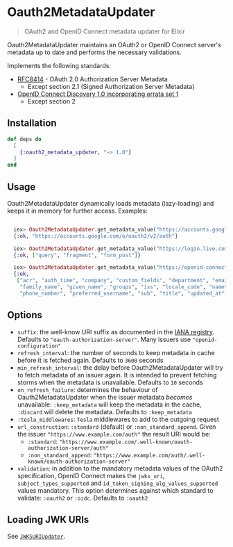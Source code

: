 # Oauth2MetadataUpdater

> OAuth2 and OpenID Connect metadata updater for Elixir

Oauth2MetadataUpdater maintains an OAuth2 or OpenID Connect server's metadata up to date and
performs the necessary validations.

Implements the following standards:
- [RFC8414](https://tools.ietf.org/html/rfc8414) - OAuth 2.0 Authorization Server Metadata
  - Except section 2.1 (Signed Authorization Server Metadata)
- [OpenID Connect Discovery 1.0 incorporating errata set 1](https://openid.net/specs/openid-connect-discovery-1_0.html)
  - Except section 2

## Installation

```elixir
def deps do
  [
    {:oauth2_metadata_updater, "~> 1.0"}
  ]
end
```

## Usage

Oauth2MetadataUpdater dynamically loads metadata (lazy-loading) and keeps it in memory for further access. Examples:

```elixir

  iex> Oauth2MetadataUpdater.get_metadata_value("https://accounts.google.com", "authorization_endpoint", suffix: "openid-configuration")
  {:ok, "https://accounts.google.com/o/oauth2/v2/auth"}

  iex> Oauth2MetadataUpdater.get_metadata_value("https://login.live.com", "response_modes_supported", suffix: "openid-configuration")
  {:ok, ["query", "fragment", "form_post"]}

  iex> Oauth2MetadataUpdater.get_metadata_value("https://openid-connect.onelogin.com/oidc", "claims_supported", suffix: "openid-configuration", url_construction: :non_standard_append)
  {:ok,
   ["acr", "auth_time", "company", "custom_fields", "department", "email",
    "family_name", "given_name", "groups", "iss", "locale_code", "name",
    "phone_number", "preferred_username", "sub", "title", "updated_at"]}
```

## Options

- `suffix`: the well-know URI suffix as documented in the
[IANA registry](https://www.iana.org/assignments/well-known-uris/well-known-uris.xhtml).
Defaults to `"oauth-authorization-server"`. Many issuers use `"openid-configuration"`
- `refresh_interval`: the number of seconds to keep metadata in cache before it is fetched
again. Defaults to `3600` seconds
- `min_refresh_interval`: the delay before Oauth2MetadataUpdater will try to fetch metadata
of an issuer again. It is intended to prevent fetching storms when the metadata is
unavailable. Defaults to `10` seconds
- `on_refresh_failure`: determines the behaviour of Oauth2MetadataUpdater when the issuer
metadata *becomes* unavailable: `:keep_metadata` will keep the metadata in the cache,
`:discard` will delete the metadata. Defaults to `:keep_metadata`
- `:tesla_middlewares`: `Tesla` middlewares to add to the outgoing request
- `url_construction`: `:standard` (default) or `:non_standard_append`. Given the issuer
`"https://www.example.com/auth"` the result URI would be:
  - `:standard`: `"https://www.example.com/.well-known/oauth-authorization-server/auth"`
  - `:non_standard_append`:
  `"https://www.example.com/auth/.well-known/oauth-authorization-server"`
- `validation`: in addition to the mandatory metadata values of the OAuth2 specification,
OpenID Connect makes the `jwks_uri`, `subject_types_supported` and
`id_token_signing_alg_values_supported` values mandatory. This option determines against
which standard to validate: `:oauth2` or `:oidc`. Defaults to `:oauth2`

## Loading JWK URIs

See [`JWKSURIUpdater`](https://github.com/tanguilp/jwks_uri_updater).
